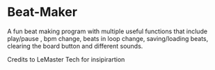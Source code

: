 # Beat-Maker
A fun beat making program with multiple useful functions that include play/pause , bpm change, beats in loop change, saving/loading beats, clearing the board button and different sounds. 






Credits to LeMaster Tech for insipirartion
